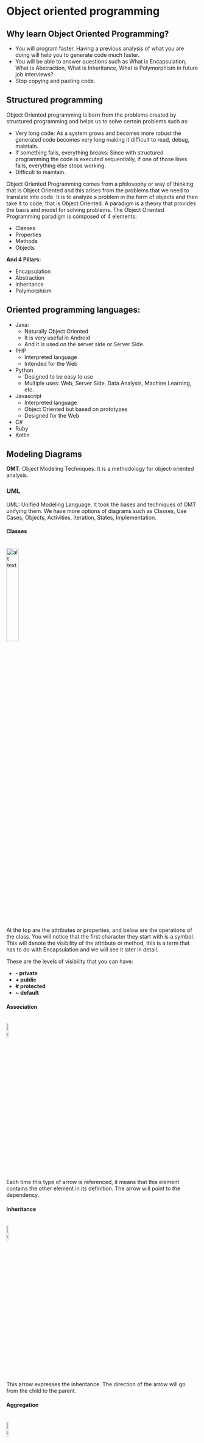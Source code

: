 # Object oriented programming
## Why learn Object Oriented Programming?
- You will program faster. Having a previous analysis of what you are doing will help you to generate code much faster.
- You will be able to answer questions such as What is Encapsulation, What is Abstraction, What is Inheritance, What is Polymorphism in future job interviews?
- Stop copying and pasting code.

## Structured programming
Object Oriented programming is born from the problems created by structured programming and helps us to solve certain problems such as:
- Very long code: As a system grows and becomes more robust the generated code becomes very long making it difficult to read, debug, maintain.
- If something fails, everything breaks: Since with structured programming the code is executed sequentially, if one of those lines fails, everything else stops working.
- Difficult to maintain.


Object Oriented Programming comes from a philosophy or way of thinking that is Object Oriented and this arises from the problems that we need to translate into code.
It is to analyze a problem in the form of objects and then take it to code, that is Object Oriented.
A paradigm is a theory that provides the basis and model for solving problems. The Object Oriented Programming paradigm is composed of 4 elements:
- Classes
- Properties
- Methods
- Objects

**And 4 Pillars:**
- Encapsulation
- Abstraction
- Inheritance
- Polymorphism

## Oriented programming languages:
- Java:
  - Naturally Object Oriented
  - It is very useful in Android
  - And it is used on the server side or Server Side.
- PHP
  - Interpreted language
  - Intended for the Web
- Python
  - Designed to be easy to use
  - Multiple uses: Web, Server Side, Data Analysis, Machine Learning, etc.
- Javascript
  - Interpreted language
  - Object Oriented but based on prototypes
  - Designed for the Web
- C#
- Ruby
- Kotlin

## Modeling Diagrams
**OMT**: Object Modeling Techniques. It is a methodology for object-oriented analysis.
### UML
UML: Unified Modeling Language. It took the bases and techniques of OMT unifying them. We have more options of diagrams such as Classes, Use Cases, Objects, Activities, Iteration, States, Implementation.
#### Classes
<br><img src="https://github.com/brendamrdz/week1-course3-oop/blob/main/images/clase.jpg?raw=true" alt="alt text" width="25%" height="auto"><br><br>
At the top are the attributes or properties, and below are the operations of the class. You will notice that the first character they start with is a symbol. This will denote the visibility of the attribute or method, this is a term that has to do with Encapsulation and we will see it later in detail.

These are the levels of visibility that you can have:
- **- private**
- **+ public**
- **# protected**
- **~ default**

#### Association
<br><img src="https://github.com/brendamrdz/week1-course3-oop/blob/main/images/asociaci%C3%B3n.jpg?raw=true" alt="alt text" width="10%" height="auto"><br><br>
Each time this type of arrow is referenced, it means that this element contains the other element in its definition. The arrow will point to the dependency.
#### Inheritance
<br><img src="https://github.com/brendamrdz/week1-course3-oop/blob/main/images/herencia.jpg?raw=true" alt="alt text" width="10%" height="auto"><br><br>
This arrow expresses the inheritance.
The direction of the arrow will go from the child to the parent.
#### Aggregation
<br><img src="https://github.com/brendamrdz/week1-course3-oop/blob/main/images/agregacion-simbolo.jpg?raw=true" alt="alt text" width="10%" height="auto"><br><br>
This is similar to the association in that one element will depend on the other, but in this case it will be: One element will depend on many others. Here we take as reference the multiplicity of the element. What you would commonly know in Databases as One to Many Relationships.
#### Composition
<br><img src="https://github.com/brendamrdz/week1-course3-oop/blob/main/images/simbolo-composicion.jpg?raw=true" alt="alt text" width="10%" height="auto"><br><br>
This is similar to the previous one only that their relationship is totally dependent on each other in such a way that conceptually one of these classes could not live if the other did not exist.

## Objects
Objects are those that have properties and behaviors, they will also be nouns.
- They can be Physical or Conceptual

Properties can also be called attributes and these will also be nouns. Some attributes or properties are name, size, shape, state, etc. They are all the characteristics of the object.

Behaviors will be all the operations that the object can do, they are usually verbs or nouns and verb. Some examples can be that the user can login and logout.

## Abstraction and Classes
**Abstraction**
When we collect the data of an object to generate a cast
**Classes**
It is the model on which our object will be built, this will allow us to generate more objects.
## Modularity
Modularity is closely related to classes and is a principle of Object Oriented Programming and goes hand in hand with Modular Design which means dividing a system into small parts and these will be our modules that can work independently.
The modularity of our code will allow us to
- Reuse
- Avoid collapses
- Make our code more maintainable
- Readability
- Quick resolution of problems
- A good practice is to separate classes into different files.
## What is inheritance?
Don't repeat yourself is a philosophy that promotes the reduction of duplication in programming, this will instill in us not to have duplicate lines of code.
Every piece of information should never be duplicated because it increases the difficulty in changes and evolution.
Inheritance allows us to create new classes from other classes, it is based on real life models and concepts. We also have a hierarchy of parent and child.

## Encapsulation
Encapsulation is to make a data inviolable, unalterable when an access modifier is assigned to it (it is not only to hide the data but also to protect it). An access modifier defines the scope and visibility of a class member.
Encapsulation is also called information hiding.
Some benefits of encapsulation are:
- Control the way data is accessed or modified.
- The code is more flexible and easier to change based on new requirements.
- Being able to modify one part of the code without affecting other parts of the code
- Helps maintain data integrity

## Objects, constructor method and its syntax in code
Objects help us to create instance of a class, the object is the result of what we model, the declared parameters and we will use the objects to make our classes come to life.
The constructor methods give an initial state to the object and we can add some data to the object through these methods. The attributes or elements that we pass through the constructor will be the minimum data that the object needs so that it can live.

## Definition of a class in different languages
**Java**
```bash
class Person{
String name="";
void walk(){}
}
```
**Python**
```bash
class Person:
name="";
def walk();
```
**JavaScript**
```bash
function Person(){
Person.prototype.walk=function(){}
}
```
**PHP**
```bash
class Person{
$name="";
function walk(){}
}
```

## Declaring objects in different languages
**Java**
```bash
Person person = new Person();
```
**Python**
```bash
person = Person()
```
**JavaScript**
```bash
var person = new Person();
```
**PHP
```bash
$person = new Person();
```




